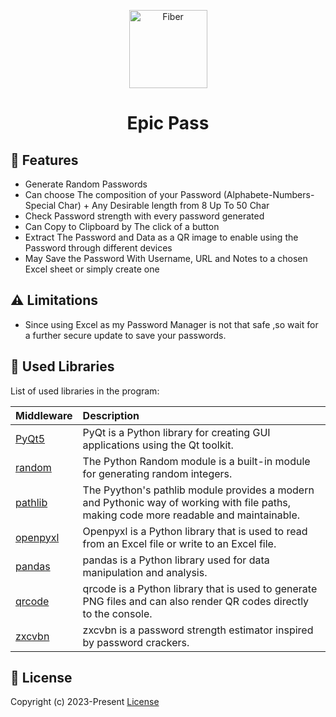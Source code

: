 
<p align="center">
  <picture>
    <source height="125" media="(prefers-color-scheme: dark)" srcset="images/icon.jpg">
    <img height="125" alt="Fiber" src="https://raw.githubusercontent.com/gofiber/docs/master/static/img/logo.svg">
  </picture>
  <h1 align="center">Epic Pass</>
 </p>

## 🎯 Features

-   Generate Random Passwords
-   Can choose The composition of your Password (Alphabete-Numbers-Special Char) + Any Desirable length from 8 Up To 50 Char
-   Check Password strength with every password generated 
-   Can Copy to Clipboard by The click of a button
-   Extract The Password and Data as a QR image to enable using the Password through different devices 
-   May Save the Password With Username, URL and Notes to a chosen Excel sheet or simply create one

## ⚠️ Limitations
* Since using Excel as my Password Manager is not that safe ,so wait for a further secure update to save your passwords. 

## 📖 Used Libraries

List of used libraries in the program:

| Middleware                                                            | Description                                                                                                                            |
|:----------------------------------------------------------------------|:---------------------------------------------------------------------------------------------------------------------------------------|
| [PyQt5](https://pypi.org/project/PyQt5/)                              | PyQt is a Python library for creating GUI applications using the Qt toolkit.                                                           |
| [random](https://docs.python.org/3/library/random.html#module-random) | The Python Random module is a built-in module for generating random integers.                                                          |
| [pathlib](https://docs.python.org/3/library/pathlib.html)             | The Pyython's pathlib module provides a modern and Pythonic way of working with file paths, making code more readable and maintainable.|
| [openpyxl](https://pypi.org/project/openpyxl/)                        | Openpyxl is a Python library that is used to read from an Excel file or write to an Excel file.                                        |      
| [pandas](https://pypi.org/project/pandas/)                            | pandas is a Python library used for data manipulation and analysis.                                                                    |
| [qrcode](https://pypi.org/project/qrcode/)                            | qrcode is a Python library that is used to generate PNG files and can also render QR codes directly to the console.                    |
| [zxcvbn](https://pypi.org/project/zxcvbn-python/)                     | zxcvbn is a password strength estimator inspired by password crackers.                                                                 |

## 📃 License

Copyright (c) 2023-Present [License](https://www.eulatemplate.com/live.php?token=sa8D55EvnSRn2yaADgcs7PK9ZRyfO6tJ)
